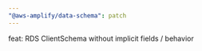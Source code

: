 ```yaml
---
"@aws-amplify/data-schema": patch
---
```


feat: RDS ClientSchema without implicit fields / behavior
